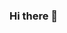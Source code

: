 ### Hi there 👋

<!--
**okwuduche/okwuduche** is a ✨ _special_ ✨ repository because its `README.md` (this file) appears on your GitHub profile.



Here are some ideas to get you started:

- 🔭 I’m currently working on a payroll application for the Nigerian market. This will be rolled out to tyhe world after meeting the needs of SMEs in Nigeria
- 🌱 I’m currently enrolled in ALX Software Engineering Program. I strongly believe that I will come out of the program a super charged software engineer
- 👯 I’m looking to collaborate startups that specialise in providing business solutions to organizations
- 💬 Ask me about anything you can think of
- 📫 How to reach me: chinweike@accountantnextdoor.com
- 😄 Pronouns: He/Him
- ⚡ Fun fact: I learn for fun
[![Jpeg](https://user-images.githubusercontent.com/105613046/190876791-450f399a-1001-4ad6-82aa-e37b3c9d9bbe.jpg)](https://accountantnextdoor.com/)
-->
